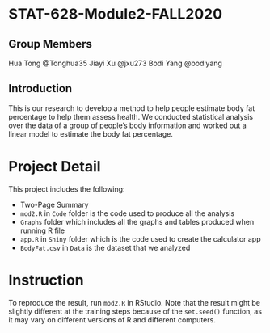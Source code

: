 # STAT-628-Module2-FALL2020

## Group Members
Hua Tong @Tonghua35
Jiayi Xu @jxu273
Bodi Yang @bodiyang

## Introduction 
This is our research to develop a method to help people estimate body fat percentage to help them assess health. We conducted statistical analysis over the data of a group of people’s body information and worked out a linear model to estimate the body fat percentage.

# Project Detail
This project includes the following:
- Two-Page Summary
- `mod2.R` in `Code` folder is the code used to produce all the analysis
- `Graphs` folder which includes all the graphs and tables produced when running R file 
- `app.R` in `Shiny` folder which is the code used to create the calculator app
- `BodyFat.csv` in `Data` is the dataset that we analyzed

# Instruction
To reproduce the result, run `mod2.R` in RStudio. 
Note that the result might be slightly different at the training steps because of the `set.seed()` function, as it may vary on different versions of R and different computers. 



